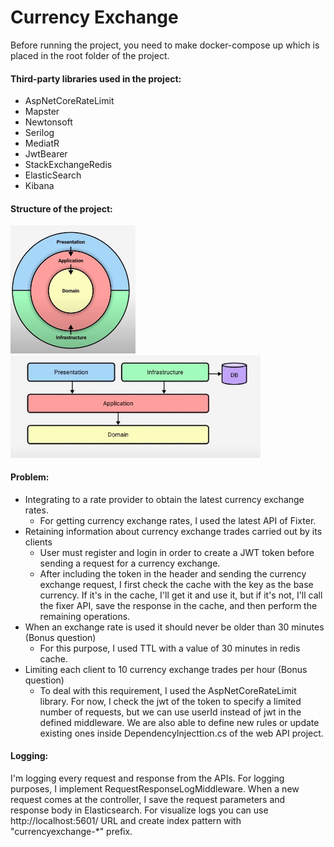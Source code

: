 # Currency Exchange

Before running the project, you need to make docker-compose up which is placed in the root folder of the project.


#### Third-party libraries used in the project:
- AspNetCoreRateLimit
- Mapster
- Newtonsoft
- Serilog
- MediatR
- JwtBearer
- StackExchangeRedis
- ElasticSearch
- Kibana

#### Structure of the project:
<img src="Readme/Structure.jpg" alt="drawing" width="200"/>
<img src="Readme/Structure1.jpg" alt="drawing" width="400"/>

#### Problem:

- Integrating to a rate provider to obtain the latest currency exchange rates.
  - For getting currency exchange rates, I used the latest API of Fixter.
- Retaining information about currency exchange trades carried out by its clients
  - User must register and login in order to create a JWT token before sending a request for a currency exchange.
  - After including the token in the header and sending the currency exchange request, I first check the cache with the key as the base currency. If it's in the cache, I'll get it and use it, but if it's not, I'll call the fixer API, save the response in the cache, and then perform the remaining operations.
- When an exchange rate is used it should never be older than 30 minutes (Bonus question)
  - For this purpose, I used TTL with a value of 30 minutes in redis cache.
- Limiting each client to 10 currency exchange trades per hour (Bonus question)
  - To deal with this requirement, I used the AspNetCoreRateLimit library. For now, I check the jwt of the token to specify a limited number of requests, but we can use userId instead of jwt in the defined middleware. We are also able to define new rules or update existing ones inside DependencyInjecttion.cs of the web API project.

#### Logging:

I'm logging every request and response from the APIs. For logging purposes, I implement RequestResponseLogMiddleware. When a new request comes at the controller, I save the request parameters and response body in Elasticsearch. For visualize logs you can use http://localhost:5601/ URL and create index pattern with "currencyexchange-*" prefix.